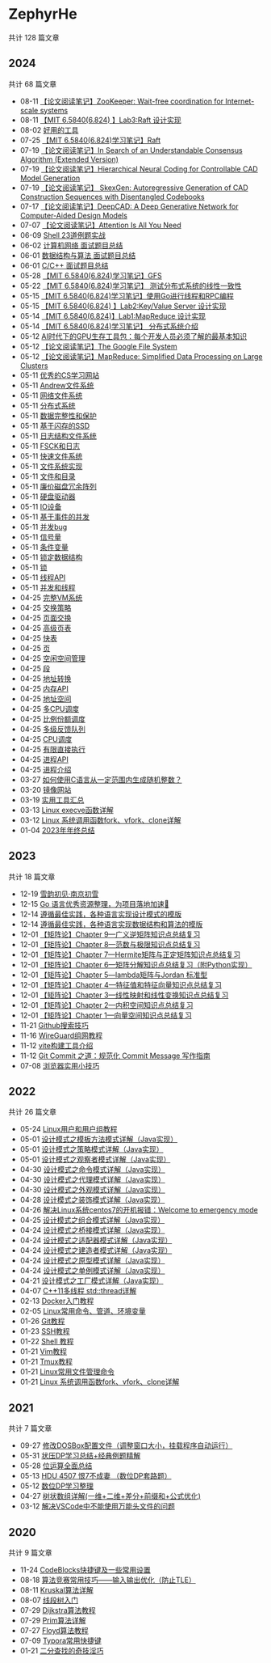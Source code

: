 # ZephyrHe

共计 128 篇文章

## 2024

共计 68 篇文章

- 08-11 [【论文阅读笔记】ZooKeeper: Wait-free coordination for Internet-scale systems](https://hezephyr.github.io/posts/08.%E8%AE%BA%E6%96%87%E9%98%85%E8%AF%BB%E7%AC%94%E8%AE%B0zookeeper-wait-free-coordination-for-internet-scale-systems/ "2024-08-11 00:00:00")
- 08-11 [【MIT 6.5840(6.824) 】Lab3:Raft 设计实现](https://hezephyr.github.io/posts/08.mit-6.58406.824-lab3-raft/ "2024-08-11 00:00:00")
- 08-02 [好用的工具](https://hezephyr.github.io/posts/03.%E7%BD%91%E7%BB%9C%E5%B7%A5%E5%85%B7/ "2024-08-02 00:00:00")
- 07-25 [【MIT 6.5840(6.824)学习笔记】Raft](https://hezephyr.github.io/posts/07.raft/ "2024-07-25 00:00:00")
- 07-19 [【论文阅读笔记】In Search of an Understandable Consensus Algorithm (Extended Version)](https://hezephyr.github.io/posts/03.%E8%AE%BA%E6%96%87%E9%98%85%E8%AF%BB%E7%AC%94%E8%AE%B0in-search-of-an-understandable-consensus-algorithm-extended-version/ "2024-07-19 00:00:00")
- 07-19 [【论文阅读笔记】Hierarchical Neural Coding for Controllable CAD Model Generation](https://hezephyr.github.io/posts/07.%E8%AE%BA%E6%96%87%E9%98%85%E8%AF%BB%E7%AC%94%E8%AE%B0hierarchical-neural-coding-for-controllable-cad-model-generation/ "2024-07-19 00:00:00")
- 07-19 [【论文阅读笔记】 SkexGen: Autoregressive Generation of CAD Construction Sequences with Disentangled Codebooks](https://hezephyr.github.io/posts/06.%E8%AE%BA%E6%96%87%E9%98%85%E8%AF%BB%E7%AC%94%E8%AE%B0skexgen/ "2024-07-19 00:00:00")
- 07-17 [【论文阅读笔记】DeepCAD: A Deep Generative Network for Computer-Aided Design Models](https://hezephyr.github.io/posts/05.%E8%AE%BA%E6%96%87%E9%98%85%E8%AF%BB%E7%AC%94%E8%AE%B0deepcad/ "2024-07-17 00:00:00")
- 07-07 [【论文阅读笔记】Attention Is All You Need](https://hezephyr.github.io/posts/04.%E8%AE%BA%E6%96%87%E9%98%85%E8%AF%BB%E7%AC%94%E8%AE%B0transformer/ "2024-07-07 00:00:00")
- 06-09 [Shell 23道例题实战](https://hezephyr.github.io/posts/07.shell%E5%AE%9E%E6%88%98/ "2024-06-09 09:39:47")
- 06-02 [计算机网络 面试题目总结](https://hezephyr.github.io/posts/03.%E8%AE%A1%E7%AE%97%E6%9C%BA%E7%BD%91%E7%BB%9C%E9%9D%A2%E7%BB%8F/ "2024-06-02 19:45:50")
- 06-01 [数据结构与算法 面试题目总结](https://hezephyr.github.io/posts/02.%E6%95%B0%E6%8D%AE%E7%BB%93%E6%9E%84%E4%B8%8E%E7%AE%97%E6%B3%95%E9%9D%A2%E7%BB%8F/ "2024-06-01 20:13:44")
- 06-01 [C/C++ 面试题目总结](https://hezephyr.github.io/posts/01.c-%E9%9D%A2%E7%BB%8F/ "2024-06-01 16:11:20")
- 05-28 [【MIT 6.5840(6.824)学习笔记】GFS](https://hezephyr.github.io/posts/04.gfs/ "2024-05-28 16:24:28")
- 05-22 [【MIT 6.5840(6.824)学习笔记】 测试分布式系统的线性一致性](https://hezephyr.github.io/posts/03.%E6%B5%8B%E8%AF%95%E5%88%86%E5%B8%83%E5%BC%8F%E7%B3%BB%E7%BB%9F%E7%9A%84%E7%BA%BF%E6%80%A7%E4%B8%80%E8%87%B4%E6%80%A7/ "2024-05-22 09:33:17")
- 05-15 [【MIT 6.5840(6.824)学习笔记】使用Go进行线程和RPC编程](https://hezephyr.github.io/posts/02.%E4%BD%BF%E7%94%A8go%E8%BF%9B%E8%A1%8C%E7%BA%BF%E7%A8%8B%E5%92%8Crpc%E7%BC%96%E7%A8%8B/ "2024-05-15 09:55:12")
- 05-15 [【MIT 6.5840(6.824) 】Lab2:Key/Value Server 设计实现](https://hezephyr.github.io/posts/06.mit-6.58406.824-lab2-kv-server/ "2024-05-15 00:00:00")
- 05-14 [【MIT 6.5840(6.824)】Lab1:MapReduce 设计实现](https://hezephyr.github.io/posts/05.mit-6.58406.824-lab1mapreduce-%E8%AE%BE%E8%AE%A1%E5%AE%9E%E7%8E%B0/ "2024-05-14 19:56:28")
- 05-14 [【MIT 6.5840(6.824)学习笔记】 分布式系统介绍](https://hezephyr.github.io/posts/01.%E5%88%86%E5%B8%83%E5%BC%8F%E7%B3%BB%E7%BB%9F%E4%BB%8B%E7%BB%8D/ "2024-05-14 14:12:32")
- 05-12 [AI时代下的GPU生存工具包：每个开发人员必须了解的最基本知识](https://hezephyr.github.io/posts/ai%E6%97%B6%E4%BB%A3%E4%B8%8B%E7%9A%84gpu%E7%94%9F%E5%AD%98%E5%B7%A5%E5%85%B7%E5%8C%85%E6%AF%8F%E4%B8%AA%E5%BC%80%E5%8F%91%E4%BA%BA%E5%91%98%E5%BF%85%E9%A1%BB%E4%BA%86%E8%A7%A3%E7%9A%84%E6%9C%80%E5%9F%BA%E6%9C%AC%E7%9F%A5%E8%AF%86/ "2024-05-12 00:00:00")
- 05-12 [【论文阅读笔记】The Google File System](https://hezephyr.github.io/posts/02.%E8%AE%BA%E6%96%87%E9%98%85%E8%AF%BB%E7%AC%94%E8%AE%B0gfs/ "2024-05-12 00:00:00")
- 05-12 [【论文阅读笔记】MapReduce: Simplified Data Processing on Large Clusters](https://hezephyr.github.io/posts/01.%E8%AE%BA%E6%96%87%E9%98%85%E8%AF%BB%E7%AC%94%E8%AE%B0mapreduce/ "2024-05-12 00:00:00")
- 05-11 [优秀的CS学习网站](https://hezephyr.github.io/posts/01.%E8%AF%BE%E7%A8%8B%E7%BD%91%E7%AB%99/ "2024-05-11 21:46:26")
- 05-11 [Andrew文件系统](https://hezephyr.github.io/posts/39.andrew%E6%96%87%E4%BB%B6%E7%B3%BB%E7%BB%9F/ "2024-05-11 21:38:23")
- 05-11 [网络文件系统](https://hezephyr.github.io/posts/38.%E7%BD%91%E7%BB%9C%E6%96%87%E4%BB%B6%E7%B3%BB%E7%BB%9F/ "2024-05-11 21:37:27")
- 05-11 [分布式系统](https://hezephyr.github.io/posts/37.%E5%88%86%E5%B8%83%E5%BC%8F%E7%B3%BB%E7%BB%9F/ "2024-05-11 21:36:36")
- 05-11 [数据完整性和保护](https://hezephyr.github.io/posts/36.%E6%95%B0%E6%8D%AE%E5%AE%8C%E6%95%B4%E6%80%A7%E5%92%8C%E4%BF%9D%E6%8A%A4/ "2024-05-11 21:35:46")
- 05-11 [基于闪存的SSD](https://hezephyr.github.io/posts/35.%E5%9F%BA%E4%BA%8E%E9%97%AA%E5%AD%98%E7%9A%84ssd/ "2024-05-11 21:34:54")
- 05-11 [日志结构文件系统](https://hezephyr.github.io/posts/34.%E6%97%A5%E5%BF%97%E7%BB%93%E6%9E%84%E6%96%87%E4%BB%B6%E7%B3%BB%E7%BB%9F/ "2024-05-11 21:33:51")
- 05-11 [FSCK和日志](https://hezephyr.github.io/posts/33.fsck%E5%92%8C%E6%97%A5%E5%BF%97/ "2024-05-11 21:32:57")
- 05-11 [快速文件系统](https://hezephyr.github.io/posts/32.%E5%BF%AB%E9%80%9F%E6%96%87%E4%BB%B6%E7%B3%BB%E7%BB%9F/ "2024-05-11 21:32:09")
- 05-11 [文件系统实现](https://hezephyr.github.io/posts/31.%E6%96%87%E4%BB%B6%E7%B3%BB%E7%BB%9F%E5%AE%9E%E7%8E%B0/ "2024-05-11 21:05:11")
- 05-11 [文件和目录](https://hezephyr.github.io/posts/30.%E6%96%87%E4%BB%B6%E5%92%8C%E7%9B%AE%E5%BD%95/ "2024-05-11 21:04:20")
- 05-11 [廉价磁盘冗余阵列](https://hezephyr.github.io/posts/29.%E5%BB%89%E4%BB%B7%E7%A3%81%E7%9B%98%E5%86%97%E4%BD%99%E9%98%B5%E5%88%97/ "2024-05-11 21:03:30")
- 05-11 [硬盘驱动器](https://hezephyr.github.io/posts/28.%E7%A1%AC%E7%9B%98%E9%A9%B1%E5%8A%A8%E5%99%A8/ "2024-05-11 21:01:32")
- 05-11 [IO设备](https://hezephyr.github.io/posts/27.io%E8%AE%BE%E5%A4%87/ "2024-05-11 20:59:41")
- 05-11 [基于事件的并发](https://hezephyr.github.io/posts/26.%E5%9F%BA%E4%BA%8E%E4%BA%8B%E4%BB%B6%E7%9A%84%E5%B9%B6%E5%8F%91/ "2024-05-11 20:55:25")
- 05-11 [并发bug](https://hezephyr.github.io/posts/25.%E5%B9%B6%E5%8F%91bug/ "2024-05-11 20:54:28")
- 05-11 [信号量](https://hezephyr.github.io/posts/24.%E4%BF%A1%E5%8F%B7%E9%87%8F/ "2024-05-11 20:53:31")
- 05-11 [条件变量](https://hezephyr.github.io/posts/23.%E6%9D%A1%E4%BB%B6%E5%8F%98%E9%87%8F/ "2024-05-11 20:49:39")
- 05-11 [锁定数据结构](https://hezephyr.github.io/posts/22.%E9%94%81%E5%AE%9A%E6%95%B0%E6%8D%AE%E7%BB%93%E6%9E%84/ "2024-05-11 20:44:53")
- 05-11 [锁](https://hezephyr.github.io/posts/21.%E9%94%81/ "2024-05-11 20:38:09")
- 05-11 [线程API](https://hezephyr.github.io/posts/20.%E7%BA%BF%E7%A8%8Bapi/ "2024-05-11 20:37:20")
- 05-11 [并发和线程](https://hezephyr.github.io/posts/19.%E5%B9%B6%E5%8F%91%E5%92%8C%E7%BA%BF%E7%A8%8B/ "2024-05-11 20:35:49")
- 04-25 [完整VM系统](https://hezephyr.github.io/posts/18.%E5%AE%8C%E6%95%B4vm%E7%B3%BB%E7%BB%9F/ "2024-04-25 22:40:44")
- 04-25 [交换策略](https://hezephyr.github.io/posts/17.%E4%BA%A4%E6%8D%A2%E7%AD%96%E7%95%A5/ "2024-04-25 22:40:25")
- 04-25 [页面交换](https://hezephyr.github.io/posts/16.%E9%A1%B5%E9%9D%A2%E4%BA%A4%E6%8D%A2/ "2024-04-25 22:40:12")
- 04-25 [高级页表](https://hezephyr.github.io/posts/15.%E9%AB%98%E7%BA%A7%E9%A1%B5%E8%A1%A8/ "2024-04-25 22:39:35")
- 04-25 [快表](https://hezephyr.github.io/posts/14.%E5%BF%AB%E8%A1%A8/ "2024-04-25 22:39:21")
- 04-25 [页](https://hezephyr.github.io/posts/13.%E9%A1%B5/ "2024-04-25 22:38:48")
- 04-25 [空闲空间管理](https://hezephyr.github.io/posts/12.%E7%A9%BA%E9%97%B2%E7%A9%BA%E9%97%B4%E7%AE%A1%E7%90%86/ "2024-04-25 22:38:12")
- 04-25 [段](https://hezephyr.github.io/posts/11.%E6%AE%B5/ "2024-04-25 22:37:48")
- 04-25 [地址转换](https://hezephyr.github.io/posts/10.%E5%9C%B0%E5%9D%80%E8%BD%AC%E6%8D%A2/ "2024-04-25 22:37:32")
- 04-25 [内存API](https://hezephyr.github.io/posts/09.%E5%86%85%E5%AD%98api/ "2024-04-25 22:37:23")
- 04-25 [地址空间](https://hezephyr.github.io/posts/08.%E5%9C%B0%E5%9D%80%E7%A9%BA%E9%97%B4/ "2024-04-25 22:37:08")
- 04-25 [多CPU调度](https://hezephyr.github.io/posts/07.%E5%A4%9Acpu%E8%B0%83%E5%BA%A6/ "2024-04-25 22:36:55")
- 04-25 [比例份额调度](https://hezephyr.github.io/posts/06.%E6%AF%94%E4%BE%8B%E4%BB%BD%E9%A2%9D%E8%B0%83%E5%BA%A6/ "2024-04-25 22:35:53")
- 04-25 [多级反馈队列](https://hezephyr.github.io/posts/05.%E5%A4%9A%E7%BA%A7%E5%8F%8D%E9%A6%88%E9%98%9F%E5%88%97/ "2024-04-25 22:33:29")
- 04-25 [CPU调度](https://hezephyr.github.io/posts/04.cpu%E8%B0%83%E5%BA%A6/ "2024-04-25 22:32:51")
- 04-25 [有限直接执行](https://hezephyr.github.io/posts/03.%E6%9C%89%E9%99%90%E7%9B%B4%E6%8E%A5%E6%89%A7%E8%A1%8C/ "2024-04-25 22:31:02")
- 04-25 [进程API](https://hezephyr.github.io/posts/02.%E8%BF%9B%E7%A8%8Bapi/ "2024-04-25 22:29:38")
- 04-25 [进程介绍](https://hezephyr.github.io/posts/01.%E8%BF%9B%E7%A8%8B%E4%BB%8B%E7%BB%8D/ "2024-04-25 22:16:51")
- 03-27 [如何使用C语言从一定范围内生成随机整数？](https://hezephyr.github.io/posts/02.c%E8%AF%AD%E8%A8%80%E5%A6%82%E4%BD%95%E4%BB%8E%E4%B8%80%E5%AE%9A%E8%8C%83%E5%9B%B4%E5%86%85%E7%94%9F%E6%88%90%E9%9A%8F%E6%9C%BA%E6%95%B4%E6%95%B0/ "2024-03-27 22:20:31")
- 03-20 [镜像网站](https://hezephyr.github.io/posts/02.%E9%95%9C%E5%83%8F/ "2024-03-20 13:12:27")
- 03-19 [实用工具汇总](https://hezephyr.github.io/posts/01.%E7%B3%BB%E7%BB%9F%E7%9B%B8%E5%85%B3/ "2024-03-19 22:24:42")
- 03-13 [Linux execve函数详解](https://hezephyr.github.io/posts/05.linux-execve%E5%87%BD%E6%95%B0%E8%AF%A6%E8%A7%A3/ "2024-03-13 10:31:42")
- 03-12 [Linux 系统调用函数fork、vfork、clone详解](https://hezephyr.github.io/posts/04.linux_fork%E5%87%BD%E6%95%B0%E8%AF%A6%E8%A7%A3/ "2024-03-12 21:24:42")
- 01-04 [2023年年终总结](https://hezephyr.github.io/posts/01.%E6%88%91%E7%9A%842023/ "2024-01-04 13:30:41")

## 2023

共计 18 篇文章

- 12-19 [雪韵初见·南京初雪](https://hezephyr.github.io/posts/01.%E9%9B%AA%E9%9F%B5%E5%88%9D%E8%A7%81%E5%8D%97%E4%BA%AC%E5%88%9D%E9%9B%AA/ "2023-12-19 09:28:46")
- 12-15 [Go 语言优秀资源整理，为项目落地加速🏃](https://hezephyr.github.io/posts/03.go%E4%BC%98%E7%A7%80%E8%B5%84%E6%BA%90/ "2023-12-15 11:26:53")
- 12-14 [遵循最佳实践，各种语言实现设计模式的模版](https://hezephyr.github.io/posts/02.%E8%AE%BE%E8%AE%A1%E6%A8%A1%E5%BC%8F%E5%AE%9E%E7%8E%B0%E6%A8%A1%E7%89%88/ "2023-12-14 17:21:13")
- 12-14 [遵循最佳实践，各种语言实现数据结构和算法的模版](https://hezephyr.github.io/posts/01.%E7%AE%97%E6%B3%95%E5%AE%9E%E7%8E%B0%E6%A8%A1%E7%89%88/ "2023-12-14 16:52:26")
- 12-01 [【矩阵论】Chapter 9—广义逆矩阵知识点总结复习](https://hezephyr.github.io/posts/09.%E5%B9%BF%E4%B9%89%E9%80%86%E7%9F%A9%E9%98%B5/ "2023-12-01 00:00:00")
- 12-01 [【矩阵论】Chapter 8—范数与极限知识点总结复习](https://hezephyr.github.io/posts/08.%E8%8C%83%E6%95%B0%E4%B8%8E%E6%9E%81%E9%99%90/ "2023-12-01 00:00:00")
- 12-01 [【矩阵论】Chapter 7—Hermite矩阵与正定矩阵知识点总结复习](https://hezephyr.github.io/posts/07.hermite%E7%9F%A9%E9%98%B5%E4%B8%8E%E6%AD%A3%E5%AE%9A%E7%9F%A9%E9%98%B5/ "2023-12-01 00:00:00")
- 12-01 [【矩阵论】Chapter 6—矩阵分解知识点总结复习（附Python实现）](https://hezephyr.github.io/posts/06.%E7%9F%A9%E9%98%B5%E5%88%86%E8%A7%A3/ "2023-12-01 00:00:00")
- 12-01 [【矩阵论】Chapter 5—lambda矩阵与Jordan 标准型](https://hezephyr.github.io/posts/05.lambda%E7%9F%A9%E9%98%B5%E4%B8%8Ejordan%E6%A0%87%E5%87%86%E5%9E%8B/ "2023-12-01 00:00:00")
- 12-01 [【矩阵论】Chapter 4—特征值和特征向量知识点总结复习](https://hezephyr.github.io/posts/04.%E7%89%B9%E5%BE%81%E5%80%BC%E5%92%8C%E7%89%B9%E5%BE%81%E5%90%91%E9%87%8F/ "2023-12-01 00:00:00")
- 12-01 [【矩阵论】Chapter 3—线性映射和线性变换知识点总结复习](https://hezephyr.github.io/posts/03.%E7%BA%BF%E6%80%A7%E6%98%A0%E5%B0%84%E5%92%8C%E7%BA%BF%E6%80%A7%E5%8F%98%E6%8D%A2/ "2023-12-01 00:00:00")
- 12-01 [【矩阵论】Chapter 2—内积空间知识点总结复习](https://hezephyr.github.io/posts/02.%E5%86%85%E7%A7%AF%E7%A9%BA%E9%97%B4/ "2023-12-01 00:00:00")
- 12-01 [【矩阵论】Chapter 1—向量空间知识点总结复习](https://hezephyr.github.io/posts/01.%E5%90%91%E9%87%8F%E7%A9%BA%E9%97%B4/ "2023-12-01 00:00:00")
- 11-21 [Github搜索技巧](https://hezephyr.github.io/posts/05.github%E6%90%9C%E7%B4%A2%E6%8A%80%E5%B7%A7/ "2023-11-21 11:14:47")
- 11-16 [WireGuard组网教程](https://hezephyr.github.io/posts/01.wireguard%E7%BB%84%E7%BD%91%E6%95%99%E7%A8%8B/ "2023-11-16 09:50:44")
- 11-12 [vite构建工具介绍](https://hezephyr.github.io/posts/01.vite%E6%9E%84%E5%BB%BA%E5%B7%A5%E5%85%B7%E4%BB%8B%E7%BB%8D/ "2023-11-12 22:52:13")
- 11-12 [Git Commit 之道：规范化 Commit Message 写作指南](https://hezephyr.github.io/posts/01.git-commit-%E4%B9%8B%E9%81%93%E8%A7%84%E8%8C%83%E5%8C%96-commit-message-%E5%86%99%E4%BD%9C%E6%8C%87%E5%8D%97/ "2023-11-12 22:32:20")
- 07-08 [浏览器实用小技巧](https://hezephyr.github.io/posts/01.%E6%B5%8F%E8%A7%88%E5%99%A8%E5%AE%9E%E7%94%A8%E5%B0%8F%E6%8A%80%E5%B7%A7/ "2023-07-08 21:43:58")

## 2022

共计 26 篇文章

- 05-24 [Linux用户和用户组教程](https://hezephyr.github.io/posts/03.linux%E7%94%A8%E6%88%B7%E5%92%8C%E7%94%A8%E6%88%B7%E7%BB%84%E6%95%99%E7%A8%8B/ "2022-05-24 10:27:01")
- 05-01 [设计模式之模板方法模式详解（Java实现）](https://hezephyr.github.io/posts/14.%E8%AE%BE%E8%AE%A1%E6%A8%A1%E5%BC%8F%E4%B9%8B%E6%A8%A1%E6%9D%BF%E6%96%B9%E6%B3%95%E6%A8%A1%E5%BC%8F%E8%AF%A6%E8%A7%A3java%E5%AE%9E%E7%8E%B0/ "2022-05-01 09:44:58")
- 05-01 [设计模式之策略模式详解（Java实现）](https://hezephyr.github.io/posts/13.%E8%AE%BE%E8%AE%A1%E6%A8%A1%E5%BC%8F%E4%B9%8B%E7%AD%96%E7%95%A5%E6%A8%A1%E5%BC%8F%E8%AF%A6%E8%A7%A3java%E5%AE%9E%E7%8E%B0/ "2022-05-01 09:44:58")
- 05-01 [设计模式之观察者模式详解（Java实现）](https://hezephyr.github.io/posts/12.%E8%AE%BE%E8%AE%A1%E6%A8%A1%E5%BC%8F%E4%B9%8B%E8%A7%82%E5%AF%9F%E8%80%85%E6%A8%A1%E5%BC%8F%E8%AF%A6%E8%A7%A3java%E5%AE%9E%E7%8E%B0/ "2022-05-01 09:43:00")
- 04-30 [设计模式之命令模式详解（Java实现）](https://hezephyr.github.io/posts/11.%E8%AE%BE%E8%AE%A1%E6%A8%A1%E5%BC%8F%E4%B9%8B%E5%91%BD%E4%BB%A4%E6%A8%A1%E5%BC%8F%E8%AF%A6%E8%A7%A3java%E5%AE%9E%E7%8E%B0/ "2022-04-30 15:21:42")
- 04-30 [设计模式之代理模式详解（Java实现）](https://hezephyr.github.io/posts/10.%E8%AE%BE%E8%AE%A1%E6%A8%A1%E5%BC%8F%E4%B9%8B%E4%BB%A3%E7%90%86%E6%A8%A1%E5%BC%8F%E8%AF%A6%E8%A7%A3java%E5%AE%9E%E7%8E%B0/ "2022-04-30 09:21:54")
- 04-30 [设计模式之外观模式详解（Java实现）](https://hezephyr.github.io/posts/09.%E8%AE%BE%E8%AE%A1%E6%A8%A1%E5%BC%8F%E4%B9%8B%E5%A4%96%E8%A7%82%E6%A8%A1%E5%BC%8F%E8%AF%A6%E8%A7%A3java%E5%AE%9E%E7%8E%B0/ "2022-04-30 09:18:49")
- 04-28 [设计模式之装饰模式详解（Java实现）](https://hezephyr.github.io/posts/08.%E8%AE%BE%E8%AE%A1%E6%A8%A1%E5%BC%8F%E4%B9%8B%E8%A3%85%E9%A5%B0%E6%A8%A1%E5%BC%8F%E8%AF%A6%E8%A7%A3java%E5%AE%9E%E7%8E%B0/ "2022-04-28 15:31:32")
- 04-26 [解决Linux系统centos7的开机报错：Welcome to emergency mode](https://hezephyr.github.io/posts/03.%E8%A7%A3%E5%86%B3linux%E7%B3%BB%E7%BB%9Fcentos7%E7%9A%84%E5%BC%80%E6%9C%BA%E6%8A%A5%E9%94%99welcome-to-emergency-mode/ "2022-04-26 22:44:36")
- 04-25 [设计模式之组合模式详解（Java实现）](https://hezephyr.github.io/posts/07.%E8%AE%BE%E8%AE%A1%E6%A8%A1%E5%BC%8F%E4%B9%8B%E7%BB%84%E5%90%88%E6%A8%A1%E5%BC%8F%E8%AF%A6%E8%A7%A3java%E5%AE%9E%E7%8E%B0/ "2022-04-25 19:58:27")
- 04-24 [设计模式之桥接模式详解（Java实现）](https://hezephyr.github.io/posts/06.%E8%AE%BE%E8%AE%A1%E6%A8%A1%E5%BC%8F%E4%B9%8B%E6%A1%A5%E6%8E%A5%E6%A8%A1%E5%BC%8F%E8%AF%A6%E8%A7%A3java%E5%AE%9E%E7%8E%B0/ "2022-04-24 21:25:59")
- 04-24 [设计模式之适配器模式详解（Java实现）](https://hezephyr.github.io/posts/05.%E8%AE%BE%E8%AE%A1%E6%A8%A1%E5%BC%8F%E4%B9%8B%E9%80%82%E9%85%8D%E5%99%A8%E6%A8%A1%E5%BC%8F%E8%AF%A6%E8%A7%A3java%E5%AE%9E%E7%8E%B0/ "2022-04-24 18:54:37")
- 04-24 [设计模式之建造者模式详解（Java实现）](https://hezephyr.github.io/posts/02.%E8%AE%BE%E8%AE%A1%E6%A8%A1%E5%BC%8F%E4%B9%8B%E5%BB%BA%E9%80%A0%E8%80%85%E6%A8%A1%E5%BC%8F%E8%AF%A6%E8%A7%A3java%E5%AE%9E%E7%8E%B0/ "2022-04-24 09:20:17")
- 04-24 [设计模式之原型模式详解（Java实现）](https://hezephyr.github.io/posts/03.%E8%AE%BE%E8%AE%A1%E6%A8%A1%E5%BC%8F%E4%B9%8B%E5%8E%9F%E5%9E%8B%E6%A8%A1%E5%BC%8F%E8%AF%A6%E8%A7%A3java%E5%AE%9E%E7%8E%B0/ "2022-04-24 09:19:55")
- 04-24 [设计模式之单例模式详解（Java实现）](https://hezephyr.github.io/posts/04.%E8%AE%BE%E8%AE%A1%E6%A8%A1%E5%BC%8F%E4%B9%8B%E5%8D%95%E4%BE%8B%E6%A8%A1%E5%BC%8F%E8%AF%A6%E8%A7%A3java%E5%AE%9E%E7%8E%B0/ "2022-04-24 09:19:38")
- 04-21 [设计模式之工厂模式详解（Java实现）](https://hezephyr.github.io/posts/01.%E8%AE%BE%E8%AE%A1%E6%A8%A1%E5%BC%8F%E4%B9%8B%E5%B7%A5%E5%8E%82%E6%A8%A1%E5%BC%8F%E8%AF%A6%E8%A7%A3java%E5%AE%9E%E7%8E%B0/ "2022-04-21 21:37:32")
- 04-07 [C++11多线程 std::thread详解](https://hezephyr.github.io/posts/01.c-11%E5%A4%9A%E7%BA%BF%E7%A8%8B-stdthread%E8%AF%A6%E8%A7%A3/ "2022-04-07 21:04:13")
- 02-13 [Docker入门教程](https://hezephyr.github.io/posts/01.docker%E5%85%A5%E9%97%A8%E6%95%99%E7%A8%8B/ "2022-02-13 00:00:00")
- 02-05 [Linux常用命令、管道、环境变量](https://hezephyr.github.io/posts/01.linux%E5%B8%B8%E7%94%A8%E5%91%BD%E4%BB%A4%E7%AE%A1%E9%81%93%E7%8E%AF%E5%A2%83%E5%8F%98%E9%87%8F/ "2022-02-05 00:00:00")
- 01-26 [Git教程](https://hezephyr.github.io/posts/02.git%E6%95%99%E7%A8%8B/ "2022-01-26 16:15:34")
- 01-23 [SSH教程](https://hezephyr.github.io/posts/02.ssh%E6%95%99%E7%A8%8B/ "2022-01-23 13:12:04")
- 01-22 [Shell 教程](https://hezephyr.github.io/posts/06.shell%E6%95%99%E7%A8%8B/ "2022-01-22 00:00:00")
- 01-21 [Vim教程](https://hezephyr.github.io/posts/02.vim%E6%95%99%E7%A8%8B/ "2022-01-21 10:00:00")
- 01-21 [Tmux教程](https://hezephyr.github.io/posts/01.tmux%E6%95%99%E7%A8%8B/ "2022-01-21 00:00:00")
- 01-21 [Linux常用文件管理命令](https://hezephyr.github.io/posts/02.linux%E5%B8%B8%E7%94%A8%E6%96%87%E4%BB%B6%E7%AE%A1%E7%90%86%E5%91%BD%E4%BB%A4/ "2022-01-21 00:00:00")
- 01-21 [Linux 系统调用函数fork、vfork、clone详解](https://hezephyr.github.io/posts/08.linux-forkvforkclone%E8%AF%A6%E8%A7%A3/ "2022-01-21 00:00:00")

## 2021

共计 7 篇文章

- 09-27 [修改DOSBox配置文件（调整窗口大小，挂载程序自动运行）](https://hezephyr.github.io/posts/02.%E4%BF%AE%E6%94%B9dosbox%E9%85%8D%E7%BD%AE%E6%96%87%E4%BB%B6%E8%B0%83%E6%95%B4%E7%AA%97%E5%8F%A3%E5%A4%A7%E5%B0%8F%E6%8C%82%E8%BD%BD%E7%A8%8B%E5%BA%8F%E8%87%AA%E5%8A%A8%E8%BF%90%E8%A1%8C/ "2021-09-27 22:43:39")
- 05-31 [状压DP学习总结+经典例题精解](https://hezephyr.github.io/posts/02.%E7%8A%B6%E5%8E%8Bdp/ "2021-05-31 21:34:31")
- 05-28 [位运算全面总结](https://hezephyr.github.io/posts/01.%E4%BD%8D%E8%BF%90%E7%AE%97%E5%85%A8%E9%9D%A2%E6%80%BB%E7%BB%93/ "2021-05-28 13:12:04")
- 05-13 [HDU 4507 恨7不成妻 （数位DP套路题）](https://hezephyr.github.io/posts/03.hdu-4507-%E6%81%A87%E4%B8%8D%E6%88%90%E5%A6%BB-%E6%95%B0%E4%BD%8Ddp%E5%A5%97%E8%B7%AF%E9%A2%98%E8%AF%A6%E7%BB%86%E8%A7%A3%E6%9E%90/ "2021-05-13 22:02:01")
- 05-12 [数位DP学习整理](https://hezephyr.github.io/posts/01.%E6%95%B0%E4%BD%8Ddp/ "2021-05-12 18:20:58")
- 04-27 [树状数组详解(一维+二维+差分+前缀和+公式优化)](https://hezephyr.github.io/posts/02.%E6%A0%91%E7%8A%B6%E6%95%B0%E7%BB%84%E8%AF%A6%E8%A7%A3/ "2021-04-27 19:58:24")
- 03-12 [解决VSCode中不能使用万能头文件的问题](https://hezephyr.github.io/posts/01.%E8%A7%A3%E5%86%B3vscode%E4%B8%AD%E4%B8%8D%E8%83%BD%E4%BD%BF%E7%94%A8%E4%B8%87%E8%83%BD%E5%A4%B4%E6%96%87%E4%BB%B6%E7%9A%84%E9%97%AE%E9%A2%98/ "2021-03-12 22:40:30")

## 2020

共计 9 篇文章

- 11-24 [CodeBlocks快捷键及一些常用设置](https://hezephyr.github.io/posts/03.codeblocks%E5%BF%AB%E6%8D%B7%E9%94%AE%E5%8F%8A%E4%B8%80%E4%BA%9B%E5%B8%B8%E7%94%A8%E8%AE%BE%E7%BD%AE/ "2020-11-24 22:50:50")
- 08-18 [算法竞赛常用技巧——输入输出优化（防止TLE）](https://hezephyr.github.io/posts/04.%E7%AE%97%E6%B3%95%E7%AB%9E%E8%B5%9B%E5%B8%B8%E7%94%A8%E6%8A%80%E5%B7%A7%E8%BE%93%E5%85%A5%E8%BE%93%E5%87%BA%E4%BC%98%E5%8C%96%E9%98%B2%E6%AD%A2tle/ "2020-08-18 22:55:23")
- 08-11 [Kruskal算法详解](https://hezephyr.github.io/posts/03.kruskal%E7%AE%97%E6%B3%95%E6%95%99%E7%A8%8B/ "2020-08-11 16:15:34")
- 08-07 [线段树入门](https://hezephyr.github.io/posts/01.%E7%BA%BF%E6%AE%B5%E6%A0%91%E5%85%A5%E9%97%A8/ "2020-08-07 12:17:56")
- 07-29 [Dijkstra算法教程](https://hezephyr.github.io/posts/02.dijkstra%E7%AE%97%E6%B3%95%E6%95%99%E7%A8%8B/ "2020-07-29 16:15:34")
- 07-29 [Prim算法详解](https://hezephyr.github.io/posts/04.prim%E7%AE%97%E6%B3%95%E6%95%99%E7%A8%8B/ "2020-07-29 11:34:35")
- 07-27 [Floyd算法教程](https://hezephyr.github.io/posts/01.floyd%E7%AE%97%E6%B3%95%E6%95%99%E7%A8%8B/ "2020-07-27 16:15:34")
- 07-09 [Typora常用快捷键](https://hezephyr.github.io/posts/02.typora%E5%B8%B8%E7%94%A8%E5%BF%AB%E6%8D%B7%E9%94%AE/ "2020-07-09 22:46:43")
- 01-21 [二分查找的奇技淫巧](https://hezephyr.github.io/posts/01.%E4%BA%8C%E5%88%86%E6%9F%A5%E6%89%BE/ "2020-01-21 16:15:34")
